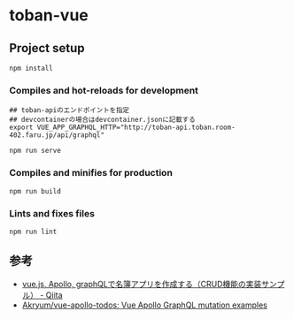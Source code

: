 # toban-vue

## Project setup
```
npm install
```

### Compiles and hot-reloads for development
```
## toban-apiのエンドポイントを指定
## devcontainerの場合はdevcontainer.jsonに記載する
export VUE_APP_GRAPHQL_HTTP="http://toban-api.toban.room-402.faru.jp/api/graphql"

npm run serve
```

### Compiles and minifies for production
```
npm run build
```

### Lints and fixes files
```
npm run lint
```

## 参考

- [vue.js, Apollo, graphQLで名簿アプリを作成する（CRUD機能の実装サンプル） - Qiita](https://qiita.com/ryo2132/items/429234c9de1b546b3406)
- [Akryum/vue-apollo-todos: Vue Apollo GraphQL mutation examples](https://github.com/Akryum/vue-apollo-todos)
